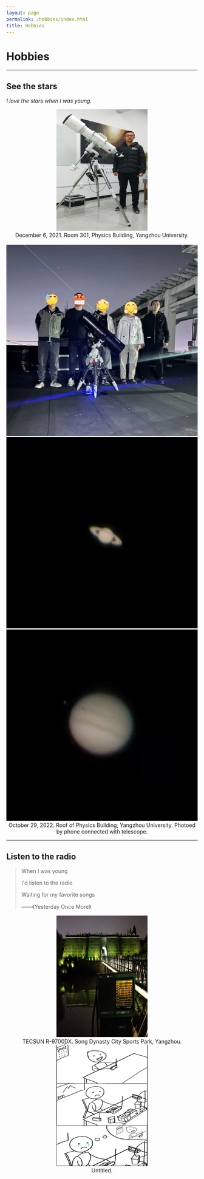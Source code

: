 ```yaml
---
layout: page
permalink: /hobbies/index.html
title: Hobbies
---
```


# Hobbies

---

## See the stars

*I love the stars when I was young.*

<center>
<img src="/images/hobbies/star/star--telescope--1.jpg" width="240" height="320">
</center>

<center>
December 6, 2021. Room 301, Physics Building, Yangzhou University.    
</center>   

<br/>

<center>
<div class="third">
<img src="/images/hobbies/star/star--friends--1.jpg">
<img src="/images/hobbies/star/star--Saturn--1.jpg">
<img src="/images/hobbies/star/star--Jupiter--1.jpg">
</div>
</center>

  
<center>October 29, 2022. Roof of Physics Building, Yangzhou University. Photoed by phone connected with telescope.</center>

<hr>

## Listen to the radio

>When I was young
>
>I'd listen to the radio
>
>Waiting for my favorite songs
>
> ——《Yesterday Once More》

<center>
<img src="/images/hobbies/radio/radio--1.jpg" width="240" height="320">
</center>

<center>
TECSUN R-9700DX. Song Dynasty City Sports Park, Yangzhou.
</center>

<center>
<img src="/images/hobbies/radio/radio--untitled.jpg" width="240" height="320">
</center>

<center>
Untitled.
</center>


